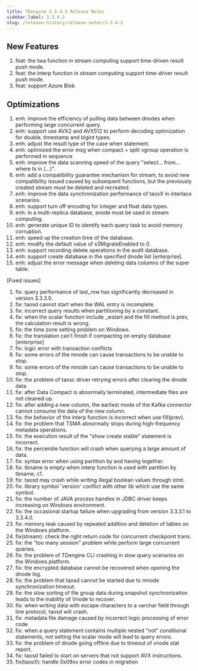 ```yaml
---
title: TDengine 3.3.4.3 Release Notes
sidebar_label: 3.3.4.3
slug: /release-history/release-notes/3-3-4-3
---
```


## New Features
1. feat: the twa function in stream computing support time-driven result push mode. 
1. feat: the interp function in stream computing support time-driver result push mode. 
1. feat: support Azure Blob 

## Optimizations
1. enh: improve the efficiency of pulling data between dnodes when performing large concurrent query. 
1. enh: support use AVX2 and AVX512 to perform decoding optimization for double, timestamp and bigint types. 
1. enh: adjust the result type of the case when statement. 
1. enh: optimized the error msg when compact + split vgroup operation is performed in sequence
1. enh: improve the data scanning speed of the query "select... from... where ts in (...)". 
1. enh: add a compatibility guarantee mechanism for stream, to avoid new compatibility issued caused by subsequent functions, but the previously created stream must be deleted and recreated. 
1. enh: improve the data synchronization performance of taosX in interlace scenarios. 
1. enh: support turn off encoding for integer and float data types. 
1. enh: in a multi-replica database, snode must be used in stream computing. 
1. enh: generate unique ID to identify each query task to avoid memory corruption. 
1. enh: speed up the creation time of the database. 
1. enh: modify the default value of s3MigrateEnabled to 0. 
1. enh: support recording delete operations in the audit database. 
1. enh: support create database in the specified dnode list [enterprise]. 
1. enh: adjust the error message when deleting data columns of the super table. 

[Fixed issues] 
1. fix: query performance of last_row has significantly decreased in version 3.3.3.0. 
1. fix: taosd cannot start when the WAL entry is incomplete. 
1. fix: incorrect query results when partitioning by a constant. 
1. fix: when the scalar function include _wstart and the fill method is prev, the calculation result is wrong. 
1. fix: the time zone setting problem on Windows. 
1. fix: the translation can't finish if compacting on empty database [enterprise] 
1. fix: logic error with transaction conflicts 
1. fix: some errors of the mnode can cause transactions to be unable to stop. 
1. fix: some errors of the mnode can cause transactions to be unable to stop. 
1. fix: the problem of taosc driver retrying errors after clearing the dnode data. 
1. fix: after Data Compact is abnormally terminated, intermediate files are not cleaned up. 
1. fix: after adding a new column, the earliest mode of the Kafka connector cannot consume the data of the new column. 
1. fix: the behavior of the interp function is incorrect when use fill(prev). 
1. fix: the problem that TSMA abnormally stops during high-frequency metadata operations. 
1. fix: the execution result of the "show create stable" statement is incorrect. 
1. fix: the percentile function will crash when querying a large amount of data. 
1. fix: syntax error when using partition by and having together. 
1. fix: tbname is empty when interp function is used with partition by tbname, c1. 
1. fix: taosd may crash while writing illegal boolean values through stmt. 
1. fix: library symbol 'version' conflict with other lib which use the same symbol. 
1. fix: the number of JAVA process handles in JDBC driver keeps increasing on Windows environment. 
1. fix: the occasional startup failure when upgrading from version 3.3.3.1 to 3.3.4.0. 
1. fix: memory leak caused by repeated addition and deletion of tables on the Windows platform. 
1. fix(stream): check the right return code for concurrent checkpoint trans. 
1. fix: the "too many session" problem while perform large concurrent queries. 
2. fix: the problem of TDengine CLI crashing in slow query scenarios on the Windows platform. 
3. fix: the encrypted database cannot be recovered when opening the dnode log. 
4. fix: the problem that taosd cannot be started due to mnode synchronization timeout. 
5. fix: the slow sorting of file group data during snapshot synchronization leads to the inability of Vnode to recover. 
6. fix: when writing data with escape characters to a varchar field through line protocol, taosd will crash. 
7. fix: metadata file damage caused by incorrect logic processing of error code 
8. fix: when a query statement contains multiple nested "not" conditional statements, not setting the scalar mode will lead to query errors. 
9. fix: the problem of dnode going offline due to timeout of vnode stat report. 
10. fix: taosd failed to start on servers that not support AVX instructions. 
11. fix(taosX): handle 0x09xx error codes in migration 
